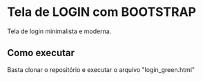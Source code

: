 # Tela de LOGIN com BOOTSTRAP

Tela de login minimalista e moderna. 

## Como executar

Basta clonar o repositório e executar o arquivo "login_green.html"